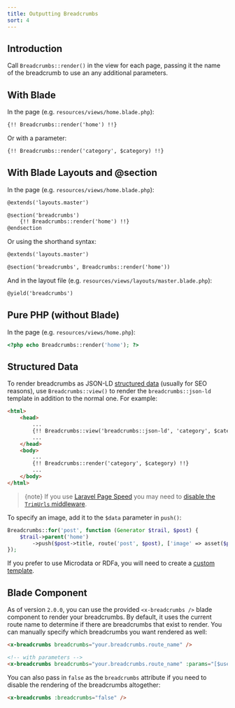 ```yaml
---
title: Outputting Breadcrumbs
sort: 4
---
```


## Introduction

Call `Breadcrumbs::render()` in the view for each page, passing it the name of the breadcrumb to use an any additional parameters.

## With Blade

In the page (e.g. `resources/views/home.blade.php`):

```html
{!! Breadcrumbs::render('home') !!}
```

Or with a parameter:

```html
{!! Breadcrumbs::render('category', $category) !!}
```

## With Blade Layouts and @section

In the page (e.g. `resources/views/home.blade.php`):

```html
@extends('layouts.master')

@section('breadcrumbs')
    {!! Breadcrumbs::render('home') !!}
@endsection
```

Or using the shorthand syntax:

```html
@extends('layouts.master')

@section('breadcrumbs', Breadcrumbs::render('home'))
```

And in the layout file (e.g. `resources/views/layouts/master.blade.php`):

```html
@yield('breadcrumbs')
```

## Pure PHP (without Blade)
In the page (e.g. `resources/views/home.php`):

```php
<?php echo Breadcrumbs::render('home'); ?>
```

## Structured Data

To render breadcrumbs as JSON-LD [structured data](https://developers.google.com/search/docs/data-types/breadcrumbs) (usually for SEO reasons),
use `Breadcrumbs::view()` to render the `breadcrumbs::json-ld` template in addition to the normal one. For example:

```html
<html>
    <head>
        ...
        {!! Breadcrumbs::view('breadcrumbs::json-ld', 'category', $category) !!}
        ...
    </head>
    <body>
        ...
        {!! Breadcrumbs::render('category', $category) !!}
        ...
    </body>
</html>
```

> {note} If you use [Laravel Page Speed](https://github.com/renatomarinho/laravel-page-speed) you may need to [disable the `TrimUrls` middleware](https://github.com/renatomarinho/laravel-page-speed/issues/66).

To specify an image, add it to the `$data` parameter in `push()`:

```php
Breadcrumbs::for('post', function (Generator $trail, $post) {
    $trail->parent('home')
        ->push($post->title, route('post', $post), ['image' => asset($post->image)]);
});
```

If you prefer to use Microdata or RDFa, you will need to create a [custom template](/docs/laravel-breadcrumbs/v3/usage/custom-templates).

## Blade Component

As of version `2.0.0`, you can use the provided `<x-breadcrumbs />` blade component to render
your breadcrumbs. By default, it uses the current route name to determine if there are breadcrumbs
that exist to render. You can manually specify which breadcrumbs you want rendered as well:

```html
<x-breadcrumbs breadcrumbs="your.breadcrumbs.route_name" />

<!-- with parameters -->
<x-breadcrumbs breadcrumbs="your.breadcrumbs.route_name" :params="[$user]" />
```

You can also pass in `false` as the `breadcrumbs` attribute if you need to disable the rendering of
the breadcrumbs altogether:

```html
<x-breadcrumbs :breadcrumbs="false" />
```
